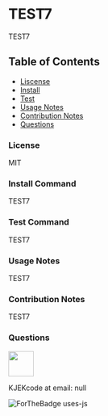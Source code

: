 
# TEST7
TEST7
## Table of Contents
- [Liscense](#liscense)
- [Install](#install-command)
- [Test](#test-command)
- [Usage Notes](#usage-notes)
- [Contribution Notes](#contribution-notes)
- [Questions](#questions)
### License
MIT
### Install Command
TEST7
### Test Command
TEST7
### Usage Notes
TEST7
### Contribution Notes
TEST7
### Questions

<img src="https://avatars2.githubusercontent.com/u/26723326?v=4" width='50px'/>

KJEKcode at email: null

![ForTheBadge uses-js](http://ForTheBadge.com/images/badges/uses-js.svg)
